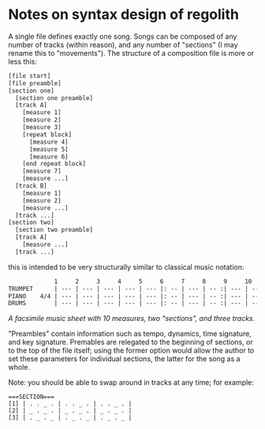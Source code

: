 # Notes on syntax design of regolith

A single file defines exactly one song. Songs can be composed of any
number of tracks (within reason), and any number of "sections" (I may
rename this to "movements"). The structure of a composition file
is more or less this:

```txt
[file start]
[file preamble]
[section one]
  [section one preamble]
  [track A]
    [measure 1]
    [measure 2]
    [measure 3]
    [repeat block]
      [measure 4]
      [measure 5]
      [measure 6]
    [end repeat block]
    [measure 7]
    [measure ...]
  [track B]
    [measure 1]
    [measure 2]
    [measure ...]
  [track ...]
[section two]
  [section two preamble]
  [track A]
    [measure ...]
  [track ...]
```

this is intended to be very structurally similar to classical music notation:

```txt       A                                         B
             1     2     3     4     5     6     7     8     9     10    11
TRUMPET      | --- | --- | --- | --- | --- |: -- | --- | -- :| --- | --- ||
PIANO    4/4 | --- | --- | --- | --- | --- |: -- | --- | -- :| --- | --- ||
DRUMS        | --- | --- | --- | --- | --- |: -- | --- | -- :| --- | --- ||
```
_A facsimile music sheet with 10 measures, two "sections", and three tracks._

"Preambles" contain information such as tempo, dynamics, time signature, and
key signature. Premables are relegated to the beginning of sections, or to
the top of the file itself; using the former option would allow the author to
set these parameters for individual sections, the latter for the song as
a whole.

Note: you should be able to swap around in tracks at any time; for example:

```regolith
===SECTION===
[1] | . . _ . | . . _ . | . . _ . |
[2] | _ . _ . | _ . _ . | _ . _ . |
[3] | . _ . _ | . _ . _ | . _ . _ |
```
